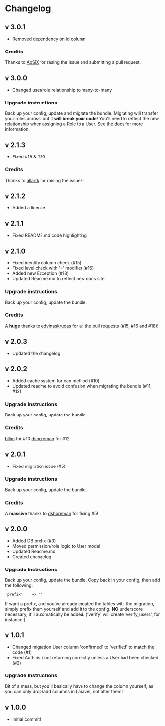 # Changelog

## v 3.0.1
+ Removed dependency on id column

### Credits
Thanks to [AoSiX](https://github.com/AoSiX) for rasing the issue and submitting a pull request.

## v 3.0.0
+ Changed user/role relationship to many-to-many

### Upgrade instructions

Back up your config, update and migrate the bundle.
Migrating will transfer your roles across, but it **will break your code**! You'll need to reflect the new relationship when assigning a Role to a User. See [the docs](http://docs.toddish.co.uk/verify#basic-usage) for more information.

## v 2.1.3
+ Fixed #19 & #20

### Credits
Thanks to [allartk](https://github.com/allartk) for raising the issues!

## v 2.1.2
+ Added a license

## v 2.1.1
+ Fixed README.md code highlighting

## v 2.1.0
+ Fixed identity column check (#15)
+ Fixed level check with '=' modifier (#16)
+ Added new Exception (#18)
+ Updated Readme.md to reflect new docs site

### Upgrade instructions
Back up your config, update the bundle.

### Credits
A **huge** thanks to [edvinaskrucas](https://github.com/edvinaskrucas) for all the pull requests (#15, #16 and #18)!

## v 2.0.3
+ Updated the changelog

## v 2.0.2
+ Added cache system for can method (#10)
+ Updated readme to avoid confusion when migrating the bundle (#11, #12)

### Upgrade instructions
Back up your config, update the bundle

### Credits
[bllim](https://github.com/bllim) for #10
[dshoreman](https://github.com/dshoreman) for #12

## v 2.0.1
+ Fixed migration issue (#5)

### Upgrade instructions
Back up your config, update the bundle.

### Credits
A **massive** thanks to [dshoreman](https://github.com/dshoreman) for fixing #5!

## v 2.0.0
+ Added DB prefix (#3)
+ Moved permission/role logic to User model
+ Updated Readme.md
+ Created changelog

### Upgrade Instructions
Back up your config, update the bundle. Copy back in your config, then add the following:

    'prefix'    => ''

If want a prefix, and you've already created the tables with the migration, simply prefix them yourself and add it to the config. **NO** underscore necessary, it'll automatically be added. ('verify' will create 'verify_users', for instance.)

## v 1.0.1
+ Changed migration User column 'confirmed' to 'verified' to match the code (#1)
+ Fixed Auth::is() not returning correctly unless a User had been checked (#2)

### Upgrade Instructions
Bit of a mess, but you'll basically have to change the column yourself, as you can only drop/add columns in Laravel, not alter them!

## v 1.0.0
+ Initial commit!